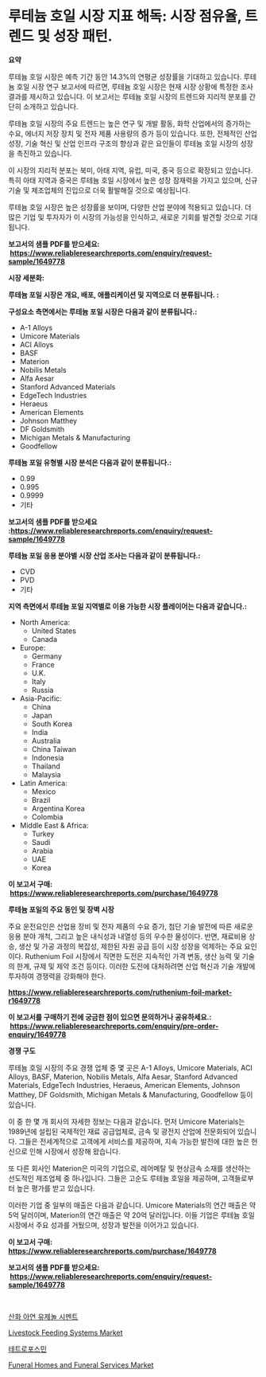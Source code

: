 <p><h1>루테늄 호일 시장 지표 해독: 시장 점유율, 트렌드 및 성장 패턴.</h1></p><p><strong>요약</strong></p>
<p><p>루테늄 호일 시장은 예측 기간 동안 14.3%의 연평균 성장률을 기대하고 있습니다. 루테늄 호일 시장 연구 보고서에 따르면, 루테늄 호일 시장은 현재 시장 상황에 특정한 조사 결과를 제시하고 있습니다. 이 보고서는 루테늄 호일 시장의 트렌드와 지리적 분포를 간단히 소개하고 있습니다.</p><p>루테늄 호일 시장의 주요 트렌드는 높은 연구 및 개발 활동, 화학 산업에서의 증가하는 수요, 에너지 저장 장치 및 전자 제품 사용량의 증가 등이 있습니다. 또한, 전체적인 산업 성장, 기술 혁신 및 산업 인프라 구조의 향상과 같은 요인들이 루테늄 호일 시장의 성장을 촉진하고 있습니다.</p><p>이 시장의 지리적 분포는 북미, 아태 지역, 유럽, 미국, 중국 등으로 확장되고 있습니다. 특히 아태 지역과 중국은 루테늄 호일 시장에서 높은 성장 잠재력을 가지고 있으며, 신규 기술 및 제조업체의 진입으로 더욱 활발해질 것으로 예상됩니다.</p><p>루테늄 호일 시장은 높은 성장률을 보이며, 다양한 산업 분야에 적용되고 있습니다. 더 많은 기업 및 투자자가 이 시장의 가능성을 인식하고, 새로운 기회를 발견할 것으로 기대됩니다.</p></p>
<p><strong>보고서의 샘플 PDF를 받으세요: &nbsp;<a href="https://www.reliableresearchreports.com/enquiry/request-sample/1649778">https://www.reliableresearchreports.com/enquiry/request-sample/1649778</a></strong></p>
<p><strong>시장 세분화:</strong></p>
<p><strong> 루테늄 포일 시장은 개요, 배포, 애플리케이션 및 지역으로 더 분류됩니다. :</strong></p>
<p><strong>구성요소 측면에서는 루테늄 포일 시장은 다음과 같이 분류됩니다.:</strong></p>
<p><ul><li>A-1 Alloys</li><li>Umicore Materials</li><li>ACI Alloys</li><li>BASF</li><li>Materion</li><li>Nobilis Metals</li><li>Alfa Aesar</li><li>Stanford Advanced Materials</li><li>EdgeTech Industries</li><li>Heraeus</li><li>American Elements</li><li>Johnson Matthey</li><li>DF Goldsmith</li><li>Michigan Metals & Manufacturing</li><li>Goodfellow</li></ul></p>
<p><strong> 루테늄 포일 유형별 시장 분석은 다음과 같이 분류됩니다.:</strong></p>
<p><ul><li>0.99</li><li>0.995</li><li>0.9999</li><li>기타</li></ul></p>
<p><strong>보고서의 샘플 PDF를 받으세요 :<a href="https://www.reliableresearchreports.com/enquiry/request-sample/1649778">https://www.reliableresearchreports.com/enquiry/request-sample/1649778</a></strong></p>
<p><strong> 루테늄 포일 응용 분야별 시장 산업 조사는 다음과 같이 분류됩니다.:</strong></p>
<p><ul><li>CVD</li><li>PVD</li><li>기타</li></ul></p>
<p><strong>지역 측면에서 루테늄 포일 지역별로 이용 가능한 시장 플레이어는 다음과 같습니다.:</strong></p>
<p><ul>
    <li>
        North America:
        <ul>
            <li>United States</li>
            <li>Canada</li>
        </ul>
    </li>
    <li>
        Europe:
        <ul>
            <li>Germany</li>
            <li>France</li>
            <li>U.K.</li>
            <li>Italy</li>
            <li>Russia</li>
        </ul>
    </li>
    <li>
        Asia-Pacific:
        <ul>
            <li>China</li>
            <li>Japan</li>
            <li>South Korea</li>
            <li>India</li>
            <li>Australia</li>
            <li>China Taiwan</li>
            <li>Indonesia</li>
            <li>Thailand</li>
            <li>Malaysia</li>
        </ul>
    </li>
    <li>
        Latin America:
        <ul>
            <li>Mexico</li>
            <li>Brazil</li>
            <li>Argentina Korea</li>
            <li>Colombia</li>
        </ul>
    </li>
    <li>
        Middle East & Africa:
        <ul>
            <li>Turkey</li>
            <li>Saudi</li>
            <li>Arabia</li>
            <li>UAE</li>
            <li>Korea</li>
        </ul>
    </li>
    </ul></p>
<p><strong>이 보고서 구매: &nbsp;<a href="https://www.reliableresearchreports.com/purchase/1649778">https://www.reliableresearchreports.com/purchase/1649778</a></strong></p>
<p><strong>루테늄 포일의 주요 동인 및 장벽 시장</strong></p>
<p><p>주요 운전요인은 산업용 장비 및 전자 제품의 수요 증가, 첨단 기술 발전에 따른 새로운 응용 분야 개척, 그리고 높은 내식성과 내열성 등의 우수한 물성이다. 반면, 재료비용 상승, 생산 및 가공 과정의 복잡성, 제한된 자원 공급 등이 시장 성장을 억제하는 주요 요인이다. Ruthenium Foil 시장에서 직면한 도전은 지속적인 가격 변동, 생산 능력 및 기술의 한계, 규제 및 제약 조건 등이다. 이러한 도전에 대처하려면 산업 혁신과 기술 개발에 투자하여 경쟁력을 강화해야 한다.</p></p>
<p><strong><a href="https://www.reliableresearchreports.com/ruthenium-foil-market-r1649778">https://www.reliableresearchreports.com/ruthenium-foil-market-r1649778</a></strong></p>
<p><strong>이 보고서를 구매하기 전에 궁금한 점이 있으면 문의하거나 공유하세요.: &nbsp;<a href="https://www.reliableresearchreports.com/enquiry/pre-order-enquiry/1649778">https://www.reliableresearchreports.com/enquiry/pre-order-enquiry/1649778</a></strong></p>
<p><strong>경쟁 구도</strong></p>
<p><p>루테늄 호일 시장의 주요 경쟁 업체 중 몇 곳은 A-1 Alloys, Umicore Materials, ACI Alloys, BASF, Materion, Nobilis Metals, Alfa Aesar, Stanford Advanced Materials, EdgeTech Industries, Heraeus, American Elements, Johnson Matthey, DF Goldsmith, Michigan Metals & Manufacturing, Goodfellow 등이 있습니다. </p><p>이 중 한 몇 개 회사의 자세한 정보는 다음과 같습니다. 먼저 Umicore Materials는 1989년에 설립된 국제적인 재료 공급업체로, 금속 및 광전지 산업에 전문화되어 있습니다. 그들은 전세계적으로 고객에게 서비스를 제공하며, 지속 가능한 발전에 대한 높은 헌신으로 인해 시장에서 성장해 왔습니다. </p><p>또 다른 회사인 Materion은 미국의 기업으로, 레어메탈 및 현상금속 소재를 생산하는 선도적인 제조업체 중 하나입니다. 그들은 고순도 루테늄 호일을 제공하며, 고객들로부터 높은 평가를 받고 있습니다.</p><p>이러한 기업 중 일부의 매출은 다음과 같습니다. Umicore Materials의 연간 매출은 약 5억 달러이며, Materion의 연간 매출은 약 20억 달러입니다. 이들 기업은 루테늄 호일 시장에서 주요 성과를 거뒀으며, 성장과 발전을 이어가고 있습니다.</p></p>
<p><strong>이 보고서 구매: &nbsp; <a href="https://www.reliableresearchreports.com/purchase/1649778">https://www.reliableresearchreports.com/purchase/1649778</a></strong></p>
<p><strong>보고서의 샘플 PDF를 받으세요: &nbsp;<a href="https://www.reliableresearchreports.com/enquiry/request-sample/1649778">https://www.reliableresearchreports.com/enquiry/request-sample/1649778</a></strong><strong></strong></p>
<p>&nbsp;</p>
<p><p><a href="https://medium.com/@edenger9807/%EC%95%84%EC%97%B0%EC%82%B0%ED%99%94%EB%AC%BC-%EC%9C%A0%EC%A0%9C%EB%86%80-%EC%8B%9C%EB%A9%98%ED%8A%B8-%EC%8B%9C%EC%9E%A5-%EA%B7%9C%EB%AA%A8-cagr-%ED%8A%B8%EB%A0%8C%EB%93%9C-2024-2030-9ab564679a72">산화 아연 유제놀 시멘트</a></p><p><a href="https://www.linkedin.com/pulse/livestock-feeding-systems-market-size-cagr-trends-2024-2030-rz71f?trackingId=qCMjyg0LQg2eKxwEeFrSnQ%3D%3D">Livestock Feeding Systems Market</a></p><p><a href="https://medium.com/@stuartstehr2022/%ED%85%8C%ED%8A%B8%EB%A1%9C%ED%8F%AC%EC%8A%A4%EB%AF%BC-%EC%8B%9C%EC%9E%A5-%EA%B7%9C%EB%AA%A8%EB%8A%94-%EA%B8%80%EB%A1%9C%EB%B2%8C-%EC%82%B0%EC%97%85%EC%97%90%EC%84%9C-%EC%B5%9C%EA%B3%A0%EC%9D%98-%EB%A7%88%EC%BC%80%ED%8C%85-%EC%B1%84%EB%84%90%EC%9D%84-%EB%B3%B4%EC%97%AC%EC%A4%8D%EB%8B%88%EB%8B%A4-2f14e589efbe">테트로포스민</a></p><p><a href="https://www.linkedin.com/pulse/funeral-homes-services-market-outlook-industry-overview-forecast-7jlrc?trackingId=wzQMtoFdDLNwNKpPd0IUjw%3D%3D">Funeral Homes and Funeral Services Market</a></p></p>